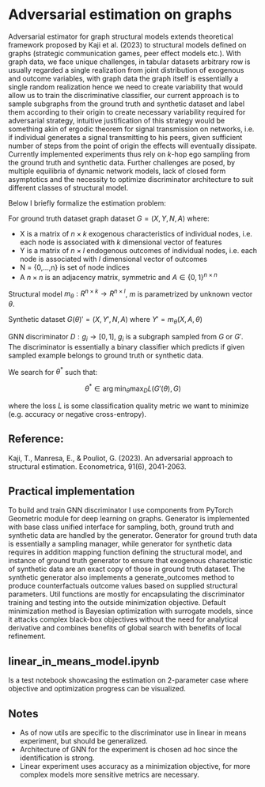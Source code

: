 # Adversarial estimation on graphs 

Adversarial estimator for graph structural models extends theoretical framework proposed by Kaji et al. (2023) to structural models defined on graphs (strategic communication games, peer effect models etc.). With graph data, we face unique challenges, in tabular datasets arbitrary row is usually regarded a single realization from joint distribution of exogenous and outcome variables, with graph data the graph itself is essentially a single random realization hence we need to create variability that would allow us to train the discriminative classifier, our current approach is to sample subgraphs from the ground truth and synthetic dataset and label them according to their origin to create necessary variability required for adversarial strategy, intuitive justification of this strategy would be something akin of ergodic theorem for signal transmission on networks, i.e. if individual generates a signal transmitting to his peers, given sufficient number of steps from the point of origin the effects will eventually dissipate. Currently implemented experiments thus rely on $k$-hop ego sampling from the ground truth and synthetic data. Further challenges are posed, by multiple equilibria of dynamic network models, lack of closed form asymptotics and the necessity to optimize discriminator architecture to suit different classes of structural model.

Below I briefly formalize the estimation problem:

For ground truth dataset graph dataset $G = (X,Y,N,A)$ where:
- X is a matrix of $n \times k$ exogenous characteristics of individual nodes, i.e. each node is associated with $k$ dimensional vector of features
- Y is a matrix of $n \times l$ endogenous outcomes of individual nodes, i.e. each node is associated with $l$ dimensional vector of outcomes
- N = \{0,...,n\} is set of node indices
- A $n\times n$ is an adjacency matrix, symmetric and $A \in \{0,1\}^{n\times n}$

Structural model $m_{\theta}: R^{n \times k } \to R^{n \times l }$, $m$ is parametrized by unknown vector $\theta$.

Synthetic dataset $G(\theta)' = (X,Y',N,A)$ where $Y'=m_{\theta}(X,A, \theta)$

GNN discriminator $D: g_i \to [0,1]$, $g_i$ is a subgraph sampled from $G$ or $G'$. The discriminator is essentially a binary classifier which predicts if given sampled example belongs to ground truth or synthetic data.

We search for $\theta^*$ such that:
```math
  \theta^* \in \arg \min_{\theta} \max_{D} L(G'(\theta),G)
```
where the loss $L$ is some classification quality metric we want to minimize (e.g. accuracy or negative cross-entropy).

## Reference:
Kaji, T., Manresa, E., & Pouliot, G. (2023). An adversarial approach to structural estimation. Econometrica, 91(6), 2041-2063.

## Practical implementation

To build and train GNN discriminator I use components from PyTorch Geometric module for deep learning on graphs. Generator is implemented with base class unified interface for sampling, both, ground truth and synthetic data are handled by the generator. Generator for ground truth data is essentially a sampling manager, while generator for synthetic data requires in addition mapping function defining the structural model, and instance of ground truth generator to ensure that exogenous characteristic of synthetic data are an exact copy of those in ground truth dataset. The synthetic generator also implements a generate_outcomes method to produce counterfactuals outcome values based on supplied structural parameters. Util functions are mostly for encapsulating the discriminator training and testing into the outside minimization objective. Default minimization method is Bayesian optimization with surrogate models, since it attacks complex black-box objectives without the need for analytical derivative and combines benefits of global search with benefits of local refinement.

## linear_in_means_model.ipynb
Is a test notebook showcasing the estimation on 2-parameter case where objective and optimization progress can be visualized.

## Notes
- As of now utils are specific to the discriminator use in linear in means experiment, but should be generalized.
- Architecture of GNN for the experiment is chosen ad hoc since the identification is strong.
- Linear experiment uses accuracy as a minimization objective, for more complex models more sensitive metrics are necessary.